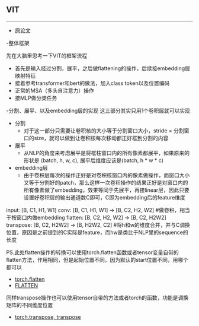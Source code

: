 ## VIT
***

- [原论文](https://github.com/wmhwmh521/reading-paper/blob/main/paper/VIT/5VIT.pdf)

-整体框架

先在大脑里思考一下VIT的框架流程
* 首先是输入经过分割，展平，之后做flattening的操作，后续接embedding层映射特征
* 接着参考transformer和bert的做法，加入class token以及位置编码
* 正常的MSA（多头自注意力）操作
* 接MLP做分类任务

-分割、展平、以及embedding层的实现
这三部分其实只用1个卷积层就可以实现
* 分割
  * 对于这一部分只需要让卷积核的大小等于分割窗口大小，stride = 分割窗口的size，就可以做到让卷积核每次移动都正好框到分割的内容
* 展平
  * 从NLP的角度来考虑展平是将框柱窗口内的所有像素都展平，如果原来的形状是 (batch, h, w, c), 展平后维度应该是(batch, h * w * c) 
* embedding层
  * 由于卷积层每次的操作正好是对卷积核窗口内的像素做操作，而窗口大小又等于分割好的patch，那么这样一次卷积操作的结果正好是对窗口内的所有像素做了embedding，效果等同于先展平，再接linear层，因此只要设置好卷积层的输出通道数C即可，C即为embedding后的feature维度

input:     [B, C1, H1, W1]
conv:      [B, C1, H1, W1] -> [B, C2, H2, W2]   #做卷积，相当于按窗口内做embedding
flatten:   [B, C2, H2, W2]   -> [B, C2, H2W2]   
transpose: [B, C2, H2W2] -> [B, H2W2, C2]       #将h和w的维度合并，并与C调换位置，原因是之前提到的C实际是feature，而hw是类比于NLP里的sequence的长度

PS.此处flatten操作的转换可以使用torch.flatten函数或者tensor变量自带的flatten方法，作用相同，但是起始位置不同，因为默认的start位置不同，用哪个都可以
- [torch.flatten](https://pytorch.org/docs/stable/generated/torch.flatten.html?highlight=flatten#torch.flatten)
- [FLATTEN](https://pytorch.org/docs/stable/generated/torch.nn.Flatten.html?highlight=flatten#torch.nn.Flatten)

同样transpose操作也可以使用tensor自带的方法或者torch的函数，功能是调换矩阵的不同维度位置
- [torch.transpose, transpose](https://pytorch.org/docs/stable/generated/torch.transpose.html#torch.transpose)

